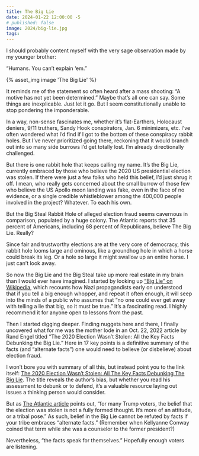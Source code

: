 ```yaml
---
title: The Big Lie
date: 2024-01-22 12:00:00 -5
# published: false
image: 2024/big-lie.jpg
tags:
---
```

I should probably content myself with the very sage observation made by my younger brother: 

“Humans. You can’t explain ‘em.”

<!-- excerpt -->
{% asset_img image 'The Big Lie' %}

It reminds me of the statement so often heard after a mass shooting: “A motive
has not yet been determined.” Maybe that’s all one can say. Some things are
inexplicable. Just let it go. But I seem constitutionally unable to stop
pondering the imponderable.

In a way, non-sense fascinates me, whether it’s flat-Earthers, Holocaust
deniers, 9/11 truthers, Sandy Hook conspirators, Jan. 6 minimizers, etc. I’ve
often wondered what I’d find if I got to the bottom of these conspiracy rabbit
holes. But I’ve never prioritized going there, reckoning that it would branch
out into so many side burrows I’d get totally lost. I’m already directionally
challenged.  

But there is one rabbit hole that keeps calling my name. It’s the Big Lie,
currently embraced by those who believe the 2020 US presidential election was
stolen. If there were just a few folks who held this belief, I’d just shrug it
off. I mean, who really gets concerned about the small burrow of those few who
believe the US Apollo moon landing was fake, even in the face of no evidence,
or a single credible whistleblower among the 400,000 people involved in the
project? Whatever. To each his own. 

But the Big Steal Rabbit Hole of alleged election fraud seems cavernous in
comparison, populated by a huge colony. The Atlantic reports that 35 percent of
Americans, including 68 percent of Republicans, believe The Big Lie. Really?

Since fair and trustworthy elections are at the very core of democracy, this
rabbit hole looms large and ominous, like a groundhog hole in which a horse
could break its leg. Or a hole so large it might swallow up an entire horse. I
just can’t look away. 

So now the Big Lie and the Big Steal take up more real estate in my brain than
I would ever have imagined. I started by looking up 
[“Big Lie” on Wikipedia](https://en.wikipedia.org/wiki/Big_lie),
which recounts how Nazi propagandists early on understood that if you tell a
big enough whopper, and repeat it often enough, it will seep into the minds of
a public who assumes that “no one could ever get away with telling a lie that
big, so it must be true.” It’s a fascinating read. I highly recommend it for
anyone open to lessons from the past.

Then I started digging deeper. Finding nuggets here and there, I finally
uncovered what for me was the mother lode in an Oct. 22, 2022 article by Rand
Engel titled “The 2020 Election Wasn’t Stolen: All the Key Facts Debunking the
Big Lie.” Here in 17 key points is a definitive summary of the facts (and
“alternate facts”) one would need to believe (or disbelieve) about election
fraud. 

I won’t bore you with summary of all this, but instead point you to the link itself:
[The 2020 Election Wasn’t Stolen: All The Key Facts Debunking The Big Lie](https://rantt.com/a-definitive-debunking-of-the-big-lie).
The title reveals the author’s bias, but whether you read his assessment to
debunk or to defend, it’s a valuable resource laying out issues a thinking
person would consider.

But as [The Atlantic article](https://www.theatlantic.com/ideas/archive/2022/04/trump-voters-big-lie-stolen-election/629572/)
points out, “for many Trump voters, the belief that
the election was stolen is not a fully formed thought. It’s more of an
attitude, or a tribal pose.” As such, belief in the Big Lie cannot be refuted
by facts if your tribe embraces “alternate facts.” (Remember when Kellyanne
Conway coined that term while she was a counselor to the former president?) 

Nevertheless, “the facts speak for themselves.” Hopefully enough voters are
listening.

